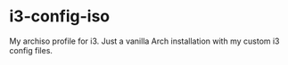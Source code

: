 # i3-config-iso
My archiso profile for i3. Just a vanilla Arch installation with my custom i3 config files.
